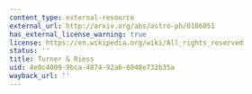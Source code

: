 ```yaml
---
content_type: external-resource
external_url: http://arxiv.org/abs/astro-ph/0106051
has_external_license_warning: true
license: https://en.wikipedia.org/wiki/All_rights_reserved
status: ''
title: Turner & Riess
uid: 4e0c4009-9bca-4874-92a6-6048e732b35a
wayback_url: ''
---
```

